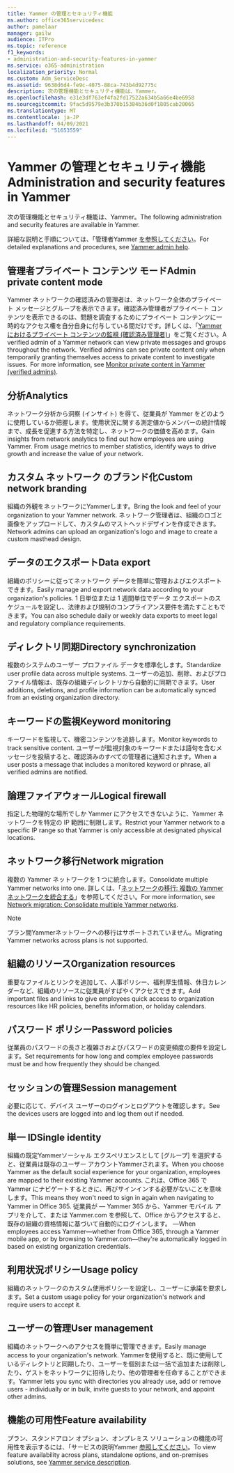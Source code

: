 ```yaml
---
title: Yammer の管理とセキュリティ機能
ms.author: office365servicedesc
author: pamelaar
manager: gailw
audience: ITPro
ms.topic: reference
f1_keywords:
- administration-and-security-features-in-yammer
ms.service: o365-administration
localization_priority: Normal
ms.custom: Adm_ServiceDesc
ms.assetid: 9638d6d4-fe9c-4075-88ca-743b4d92775c
description: 次の管理機能とセキュリティ機能は、Yammer。
ms.openlocfilehash: e31e3df763ef4fa2fd17522a634b5a66e4be6958
ms.sourcegitcommit: 9fac5d9579e3b370b15384b36d0f1805cab20065
ms.translationtype: MT
ms.contentlocale: ja-JP
ms.lasthandoff: 04/09/2021
ms.locfileid: "51653559"
---
```

# <a name="administration-and-security-features-in-yammer"></a><span data-ttu-id="84e1f-103">Yammer の管理とセキュリティ機能</span><span class="sxs-lookup"><span data-stu-id="84e1f-103">Administration and security features in Yammer</span></span>

<span data-ttu-id="84e1f-104">次の管理機能とセキュリティ機能は、Yammer。</span><span class="sxs-lookup"><span data-stu-id="84e1f-104">The following administration and security features are available in Yammer.</span></span>
  
<span data-ttu-id="84e1f-105">詳細な説明と手順については、「管理者Yammer [を参照してください](/yammer/)。</span><span class="sxs-lookup"><span data-stu-id="84e1f-105">For detailed explanations and procedures, see [Yammer admin help](/yammer/).</span></span>

## <a name="admin-private-content-mode"></a><span data-ttu-id="84e1f-106">管理者プライベート コンテンツ モード</span><span class="sxs-lookup"><span data-stu-id="84e1f-106">Admin private content mode</span></span>

<span data-ttu-id="84e1f-p101">Yammer ネットワークの確認済みの管理者は、ネットワーク全体のプライベート メッセージとグループを表示できます。確認済み管理者がプライベート コンテンツを表示できるのは、問題を調査するためにプライベート コンテンツに一時的なアクセス権を自分自身に付与している間だけです。詳しくは、「[Yammer におけるプライベート コンテンツの監視 (確認済み管理者)](/yammer/manage-security-and-compliance/monitor-private-content)」をご覧ください。</span><span class="sxs-lookup"><span data-stu-id="84e1f-p101">A verified admin of a Yammer network can view private messages and groups throughout the network.  Verified admins can see private content only when temporarily granting themselves access to private content to investigate issues.  For more information, see [Monitor private content in Yammer (verified admins)](/yammer/manage-security-and-compliance/monitor-private-content).</span></span>

## <a name="analytics"></a><span data-ttu-id="84e1f-110">分析</span><span class="sxs-lookup"><span data-stu-id="84e1f-110">Analytics</span></span>

<span data-ttu-id="84e1f-p102">ネットワーク分析から洞察 (インサイト) を得て、従業員が Yammer をどのように使用しているか把握します。使用状況に関する測定値からメンバーの統計情報まで、成長を促進する方法を特定し、ネットワークの価値を高めます。</span><span class="sxs-lookup"><span data-stu-id="84e1f-p102">Gain insights from network analytics to find out how employees are using Yammer. From usage metrics to member statistics, identify ways to drive growth and increase the value of your network.</span></span>

## <a name="custom-network-branding"></a><span data-ttu-id="84e1f-113">カスタム ネットワーク のブランド化</span><span class="sxs-lookup"><span data-stu-id="84e1f-113">Custom network branding</span></span>

<span data-ttu-id="84e1f-114">組織の外観をネットワークにYammerします。</span><span class="sxs-lookup"><span data-stu-id="84e1f-114">Bring the look and feel of your organization to your Yammer network.</span></span> <span data-ttu-id="84e1f-115">ネットワーク管理者は、組織のロゴと画像をアップロードして、カスタムのマストヘッドデザインを作成できます。</span><span class="sxs-lookup"><span data-stu-id="84e1f-115">Network admins can upload an organization's logo and image to create a custom masthead design.</span></span>

## <a name="data-export"></a><span data-ttu-id="84e1f-116">データのエクスポート</span><span class="sxs-lookup"><span data-stu-id="84e1f-116">Data export</span></span>

<span data-ttu-id="84e1f-117">組織のポリシーに従ってネットワーク データを簡単に管理およびエクスポートできます。</span><span class="sxs-lookup"><span data-stu-id="84e1f-117">Easily manage and export network data according to your organization's policies.</span></span> <span data-ttu-id="84e1f-118">1 日単位または 1 週間単位でデータ エクスポートのスケジュールを設定し、法律および規制のコンプライアンス要件を満たすこともできます。</span><span class="sxs-lookup"><span data-stu-id="84e1f-118">You can also schedule daily or weekly data exports to meet legal and regulatory compliance requirements.</span></span>
  
## <a name="directory-synchronization"></a><span data-ttu-id="84e1f-119">ディレクトリ同期</span><span class="sxs-lookup"><span data-stu-id="84e1f-119">Directory synchronization</span></span>

<span data-ttu-id="84e1f-120">複数のシステムのユーザー プロファイル データを標準化します。</span><span class="sxs-lookup"><span data-stu-id="84e1f-120">Standardize user profile data across multiple systems.</span></span> <span data-ttu-id="84e1f-121">ユーザーの追加、削除、およびプロファイル情報は、既存の組織ディレクトリから自動的に同期できます。</span><span class="sxs-lookup"><span data-stu-id="84e1f-121">User additions, deletions, and profile information can be automatically synced from an existing organization directory.</span></span>

## <a name="keyword-monitoring"></a><span data-ttu-id="84e1f-122">キーワードの監視</span><span class="sxs-lookup"><span data-stu-id="84e1f-122">Keyword monitoring</span></span>

<span data-ttu-id="84e1f-123">キーワードを監視して、機密コンテンツを追跡します。</span><span class="sxs-lookup"><span data-stu-id="84e1f-123">Monitor keywords to track sensitive content.</span></span> <span data-ttu-id="84e1f-124">ユーザーが監視対象のキーワードまたは語句を含むメッセージを投稿すると、確認済みのすべての管理者に通知されます。</span><span class="sxs-lookup"><span data-stu-id="84e1f-124">When a user posts a message that includes a monitored keyword or phrase, all verified admins are notified.</span></span>

## <a name="logical-firewall"></a><span data-ttu-id="84e1f-125">論理ファイアウォール</span><span class="sxs-lookup"><span data-stu-id="84e1f-125">Logical firewall</span></span>

<span data-ttu-id="84e1f-126">指定した物理的な場所でしか Yammer にアクセスできないように、Yammer ネットワークを特定の IP 範囲に制限します。</span><span class="sxs-lookup"><span data-stu-id="84e1f-126">Restrict your Yammer network to a specific IP range so that Yammer is only accessible at designated physical locations.</span></span>

## <a name="network-migration"></a><span data-ttu-id="84e1f-127">ネットワーク移行</span><span class="sxs-lookup"><span data-stu-id="84e1f-127">Network migration</span></span>

<span data-ttu-id="84e1f-128">複数の Yammer ネットワークを 1 つに統合します。</span><span class="sxs-lookup"><span data-stu-id="84e1f-128">Consolidate multiple Yammer networks into one.</span></span> <span data-ttu-id="84e1f-129">詳しくは、「[ネットワークの移行: 複数の Yammer ネットワークを統合する](/yammer/configure-your-yammer-network/consolidate-multiple-yammer-networks)」を参照してください。</span><span class="sxs-lookup"><span data-stu-id="84e1f-129">For more information, see [Network migration: Consolidate multiple Yammer networks](/yammer/configure-your-yammer-network/consolidate-multiple-yammer-networks).</span></span>
  
> [!NOTE]
> <span data-ttu-id="84e1f-130">プラン間Yammerネットワークへの移行はサポートされていません。</span><span class="sxs-lookup"><span data-stu-id="84e1f-130">Migrating Yammer networks across plans is not supported.</span></span> 

## <a name="organization-resources"></a><span data-ttu-id="84e1f-131">組織のリソース</span><span class="sxs-lookup"><span data-stu-id="84e1f-131">Organization resources</span></span>

<span data-ttu-id="84e1f-132">重要なファイルとリンクを追加して、人事ポリシー、福利厚生情報、休日カレンダーなど、組織のリソースに従業員がすばやくアクセスできます。</span><span class="sxs-lookup"><span data-stu-id="84e1f-132">Add important files and links to give employees quick access to organization resources like HR policies, benefits information, or holiday calendars.</span></span>
  
## <a name="password-policies"></a><span data-ttu-id="84e1f-133">パスワード ポリシー</span><span class="sxs-lookup"><span data-stu-id="84e1f-133">Password policies</span></span>

<span data-ttu-id="84e1f-134">従業員のパスワードの長さと複雑さおよびパスワードの変更頻度の要件を設定します。</span><span class="sxs-lookup"><span data-stu-id="84e1f-134">Set requirements for how long and complex employee passwords must be and how frequently they should be changed.</span></span>
  
## <a name="session-management"></a><span data-ttu-id="84e1f-135">セッションの管理</span><span class="sxs-lookup"><span data-stu-id="84e1f-135">Session management</span></span>

<span data-ttu-id="84e1f-136">必要に応じて、デバイス ユーザーのログインとログアウトを確認します。</span><span class="sxs-lookup"><span data-stu-id="84e1f-136">See the devices users are logged into and log them out if needed.</span></span>

## <a name="single-identity"></a><span data-ttu-id="84e1f-137">単一 ID</span><span class="sxs-lookup"><span data-stu-id="84e1f-137">Single identity</span></span>

<span data-ttu-id="84e1f-138">組織の既定Yammerソーシャル エクスペリエンスとして [グループ] を選択すると、従業員は既存のユーザー アカウントYammerされます。</span><span class="sxs-lookup"><span data-stu-id="84e1f-138">When you choose Yammer as the default social experience for your organization, employees are mapped to their existing Yammer accounts.</span></span> <span data-ttu-id="84e1f-139">これは、Office 365 で Yammer にナビゲートするときに、再びサインインする必要がないことを意味します。</span><span class="sxs-lookup"><span data-stu-id="84e1f-139">This means they won't need to sign in again when navigating to Yammer in Office 365.</span></span> <span data-ttu-id="84e1f-140">従業員が &mdash; Yammer 365 から、Yammer モバイル アプリを介して、または Yammer.com を参照して、Office からアクセスすると、既存の組織の資格情報に基づいて自動的にログインします。 &mdash;</span><span class="sxs-lookup"><span data-stu-id="84e1f-140">When employees access Yammer&mdash;whether from Office 365, through a Yammer mobile app, or by browsing to Yammer.com&mdash;they're automatically logged in based on existing organization credentials.</span></span>

## <a name="usage-policy"></a><span data-ttu-id="84e1f-141">利用状況ポリシー</span><span class="sxs-lookup"><span data-stu-id="84e1f-141">Usage policy</span></span>

<span data-ttu-id="84e1f-142">組織のネットワークのカスタム使用ポリシーを設定し、ユーザーに承諾を要求します。</span><span class="sxs-lookup"><span data-stu-id="84e1f-142">Set a custom usage policy for your organization's network and require users to accept it.</span></span>

## <a name="user-management"></a><span data-ttu-id="84e1f-143">ユーザーの管理</span><span class="sxs-lookup"><span data-stu-id="84e1f-143">User management</span></span>

<span data-ttu-id="84e1f-144">組織のネットワークへのアクセスを簡単に管理できます。</span><span class="sxs-lookup"><span data-stu-id="84e1f-144">Easily manage access to your organization's network.</span></span> <span data-ttu-id="84e1f-145">Yammerを使用すると、既に使用しているディレクトリと同期したり、ユーザーを個別または一括で追加または削除したり、ゲストをネットワークに招待したり、他の管理者を任命することができます。</span><span class="sxs-lookup"><span data-stu-id="84e1f-145">Yammer lets you sync with directories you already use, add or remove users - individually or in bulk, invite guests to your network, and appoint other admins.</span></span>

## <a name="feature-availability"></a><span data-ttu-id="84e1f-146">機能の可用性</span><span class="sxs-lookup"><span data-stu-id="84e1f-146">Feature availability</span></span>

<span data-ttu-id="84e1f-147">プラン、スタンドアロン オプション、オンプレミス ソリューションの機能の可用性を表示するには、「サービスの説明Yammer [参照してください](yammer-service-description.md)。</span><span class="sxs-lookup"><span data-stu-id="84e1f-147">To view feature availability across plans, standalone options, and on-premises solutions, see [Yammer service description](yammer-service-description.md).</span></span>
